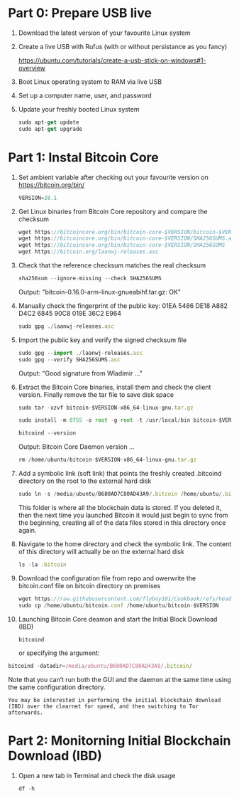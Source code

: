# Part 0: Prepare USB live
1. Download the latest version of your favourite Linux system
   
2. Create a live USB with Rufus (with or without persistance as you fancy)
   
   https://ubuntu.com/tutorials/create-a-usb-stick-on-windows#1-overview

3. Boot Linux operating system to RAM via live USB
   
4. Set up a computer name, user, and password 

5. Update your freshly booted Linux system
   ```js
   sudo apt-get update
   sudo apt-get upgrade
   ```

# Part 1: Instal Bitcoin Core

1. Set ambient variable after checking out your favourite version on https://bitcoin.org/bin/
   ```js
   VERSION=28.1
   ```
     
2. Get Linux binaries from Bitcoin Core repository and compare the checksum
   ```js
   wget https://bitcoincore.org/bin/bitcoin-core-$VERSION/bitcoin-$VERSION-x86_64-linux-gnu.tar.gz
   wget https://bitcoincore.org/bin/bitcoin-core-$VERSION/SHA256SUMS.asc
   wget https://bitcoincore.org/bin/bitcoin-core-$VERSION/SHA256SUMS
   wget https://bitcoin.org/laanwj-releases.asc
   ```

3. Check that the reference checksum matches the real checksum
   ```js
   sha256sum --ignore-missing --check SHA256SUMS
   ```
   Output: "bitcoin-0.16.0-arm-linux-gnueabihf.tar.gz: OK"


4. Manually check the fingerprint of the public key:
  01EA 5486 DE18 A882 D4C2  6845 90C8 019E 36C2 E964
   ```js
   sudo gpg ./laanwj-releases.asc
   ```

5. Import the public key and verify the signed checksum file
   ```js
   sudo gpg --import ./laanwj-releases.asc
   sudo gpg --verify SHA256SUMS.asc
   ```
   Output: "Good signature from Wladimir ..."

6. Extract the Bitcoin Core binaries, install them and check the client version. Finally remove the tar file to save disk space
   ```js
   sudo tar -xzvf bitcoin-$VERSION-x86_64-linux-gnu.tar.gz
   ```
   ```js
   sudo install -m 0755 -o root -g root -t /usr/local/bin bitcoin-$VERSION/bin/bitcoin-cli bitcoin-$VERSION/bin/bitcoind
   ```
   ```js
   bitcoind --version
   ```
   Output: Bitcoin Core Daemon version ...
   ```js
   rm /home/ubuntu/bitcoin-$VERSION-x86_64-linux-gnu.tar.gz
   ```

7. Add a symbolic link (soft link) that points the freshly created .bitcoind directory on the root to the external hard disk 
   ```js
   sudo ln -s /media/ubuntu/B680AD7C80AD43A9/.bitcoin /home/ubuntu/.bitcoin
   ```
   This folder is where all the blockchain data is stored. If you deleted it, then the next time you launched Bitcoin it would just begin to sync from the beginning, creating all of the data files stored in this directory once again.

8. Navigate to the home directory and check the symbolic link. The content of this directory will actually be on the external hard disk
   ```js
   ls -la .bitcoin
   ```

9. Download the configuration file from repo and owerwrite the bitcoin.conf file on bitcoin directory on premises
   ```js
   wget https://raw.githubusercontent.com/flyboy101/Cookbook/refs/heads/master/bitcoin.conf
   sudo cp /home/ubuntu/bitcoin.conf /home/ubuntu/bitcoin-$VERSION
   ```
   
10. Launching Bitcoin Core deamon and start the Initial Block Download (IBD)
    ```js
    bitcoind
    ```
    or specifying the argument:
   ```js
   bitcoind -datadir=/media/ubuntu/B680AD7C80AD43A9/.bitcoin/
   ```    
   Note that you can’t run both the GUI and the daemon at the same time using the same configuration directory.

    You may be interested in performing the initial blockchain download (IBD) over the clearnet for speed, and then switching to Tor afterwards.

# Part 2: Monitorning Initial Blockchain Download (IBD)
1. Open a new tab in Terminal and check the disk usage
   ```js
   df -h
   ```
